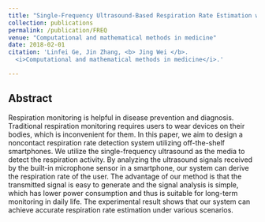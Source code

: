 ```yaml
---
title: "Single-Frequency Ultrasound-Based Respiration Rate Estimation with Smartphones"
collection: publications
permalink: /publication/FREQ
venue: "Computational and mathematical methods in medicine"
date: 2018-02-01
citation: 'Linfei Ge, Jin Zhang, <b> Jing Wei </b>.
  <i>Computational and mathematical methods in medicine</i>.'

---
```


## Abstract
Respiration monitoring is helpful in disease prevention and diagnosis. Traditional respiration monitoring requires users to wear devices on their bodies, which is inconvenient for them. In this paper, we aim to design a noncontact respiration rate detection system utilizing off-the-shelf smartphones. We utilize the single-frequency ultrasound as the media to detect the respiration activity. By analyzing the ultrasound signals received by the built-in microphone sensor in a smartphone, our system can derive the respiration rate of the user. The advantage of our method is that the transmitted signal is easy to generate and the signal analysis is simple, which has lower power consumption and thus is suitable for long-term monitoring in daily life. The experimental result shows that our system can achieve accurate respiration rate estimation under various scenarios.
